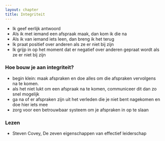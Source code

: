 ```yaml
---
layout: chapter
title: Integriteit
---
```


- Ik geef eerlijk antwoord
- Als ik met iemand een afspraak maak, dan kom ik die na
- Als ik van iemand iets leen, dan breng ik het terug
- Ik praat positief over anderen als ze er niet bij zijn
- Ik grijp in op het moment dat er negatief over anderen gepraat wordt als ze er niet bij zijn

### Hoe bouw je aan integriteit?

- begin klein: maak afspraken en doe alles om die afspraken vervolgens na te komen.
- als het niet lukt om een afspraak na te komen, communiceer dit dan zo snel mogelijk
- ga na of er afspraken zijn uit het verleden die je niet bent nagekomen en doe hier iets mee
- zorg voor een betrouwbaar systeem om je afspraken in op te slaan

### Lezen

- Steven Covey, De zeven eigenschappen van effectief leiderschap
